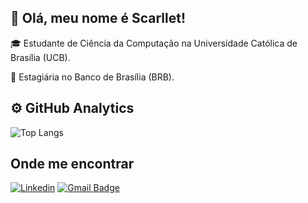 ## 💜 Olá, meu nome é Scarllet!

🎓 Estudante de Ciência da Computação na Universidade Católica de Brasília (UCB).

💼 Estagiária no Banco de Brasília (BRB). 


## ⚙️ GitHub Analytics


![Top Langs](https://github-readme-stats.vercel.app/api/top-langs/?username=scarlletgomes&layout=compact)

## Onde me encontrar

[![Linkedin](https://img.shields.io/badge/-Linkedin-blue?style=flat-square&logo=Linkedin&logoColor=white&link=https://www.linkedin.com/in/scarlletgomes)](https://www.linkedin.com/in/scarlletgomes)
[![Gmail Badge](https://img.shields.io/badge/-E-mail-006bed?style=flat-square&logo=Gmail&logoColor=white&link=mailto:scarllet.gomes@gmail.com)](mailto:scarllet.gomes@gmail.com)


